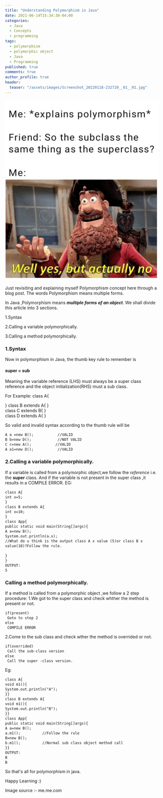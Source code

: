 ```yaml
---
title: "Understanding Polymorphism in Java"
date: 2021-06-14T15:34:30-04:00
categories:
  - Java
  - Concepts
  - programming
tags:
  - polymorphism
  - polymorphic object
  - Java
  - Programming
published: true
comments: true
author_profile: true
header:
  teaser: "/assets/images/Screenshot_20220118-232720__01__01.jpg"
---
```


![polymorphism](/assets/images/Screenshot_20220118-232720__01__01.jpg)


Just revisiting and explaining myself Polymorphism concept here through a blog post. The words Polymorphism means multiple forms. 

In Java ,Polymorphism means ***multiple forms of an object***.
We shall divide this article into 3 sections.

1.Syntax

2.Calling a variable polymorphically.

3.Calling a method polymorphically.

### 1.Syntax

Now in polymorphism in Java, the thumb key rule to remember is 

#### super = sub

Meaning the variable reference (LHS) must always be a super class reference and the object initialization(RHS) must a sub class.

For Example:
class A{

}
class B extends A{
}              
class C extends B{
}              
class D extends A{
}              

So valid and invalid syntax according to the thumb rule will be

```
A a =new B();           //VALID
B b=new D();            //NOT VALID 
C c=new A();           //VALID
A a1=new D();           //VALID
```

### 2.Calling a variable polymorphically.
If a variable is called from a polymorphic object,we follow the *reference* i.e. the **super** class.
And if the variable is not present in the super class ,it results in a COMPILE ERROR.
EG:
```
class A{
int x=5;
}
class B extends A{
int x=10;
}
class App{
public static void main(String[]args){
A a=new B();
System.out.println(a.x); 
//What do u think is the output class A x value (5)or class B x value(10)?Follow the rule.

}
}
OUTPUT:
5
```

### Calling a method polymorphically.
 
If a method is called from a polymorphic object ,we follow a 2 step procedure:
1.We got to the super class and check whther the method is present or not.
```
if(present)
 Goto to step 2 
else
 COMPILE ERROR
```
2.Come to the sub class and check wther the method is overrided or not.
```
if(overrided)
 Call the sub-class version
else
 Call the super -class version.
```

Eg:
```
class A{
void m1(){
System.out.println("A");
}}
class B extends A{
void m1(){
System.out.println("B");
}}
class App{
public static void main(String[]args){
A a=new B();
a.m1();          //Follow the rule
B=new B();
b.m1();          //Normal sub class object method call
}}
OUTPUT:
B
B
```

So that's all for polymorphism in java.

Happy Learning :)

Image source :- me.me.com
